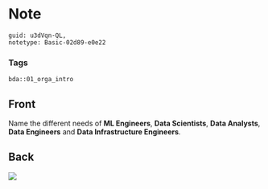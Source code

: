 # Note
```
guid: u3dVqn-QL,
notetype: Basic-02d89-e0e22
```

### Tags
```
bda::01_orga_intro
```

## Front
Name the different needs of <b>ML Engineers</b>, <b>Data
Scientists</b>, <b>Data Analysts</b>, <b>Data Engineers</b> and
<b>Data Infrastructure Engineers</b>.

## Back
<img src="paste-d173f619e37809ce2313068448aed45901273692.jpg">
